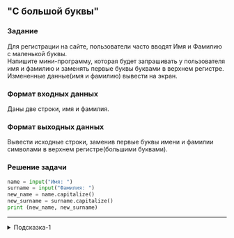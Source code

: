 ## "С большой буквы"

### Задание

Для регистрации на сайте, пользователи часто вводят Имя и Фамилию с маленькой буквы. \
Напишите мини-программу, которая будет запрашивать у пользователя имя и фамилию и заменять первые буквы буквами в верхнем регистре. \
Измененные данные(имя и фамилию) вывести на экран.

### Формат входных данных

Даны две строки, имя и фамилия.

### Формат выходных данных

Вывести исходные строки, заменив первые буквы имени и фамилии символами в верхнем регистре(большими буквами).

### Решение задачи

```python
name = input("Имя: ")
surname = input("Фамилия: ")
new_name = name.capitalize()
new_surname = surname.capitalize()
print (new_name, new_surname)
```

---

<details>
<summary>Подсказка-1</summary>
Для решения задачи найдите подходящий метод строки.
</details>
